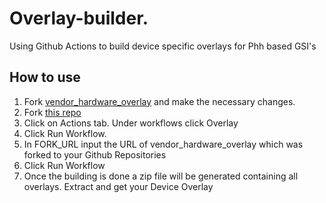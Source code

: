 # Overlay-builder.
Using Github Actions to build device specific overlays for Phh based GSI's 

## How to use
1. Fork [vendor_hardware_overlay](https://github.com/phhusson/vendor_hardware_overlay) and make the necessary changes.
2. Fork [this repo](https://github.com/Johx22/Overlay-builder)
3. Click on Actions tab. Under workflows click Overlay
4. Click Run Workflow. 
5. In FORK_URL input the URL of vendor_hardware_overlay which was forked to your Github Repositories
6. Click Run Workflow
7. Once the building is done a zip file will be generated containing all overlays. Extract and get your Device Overlay
